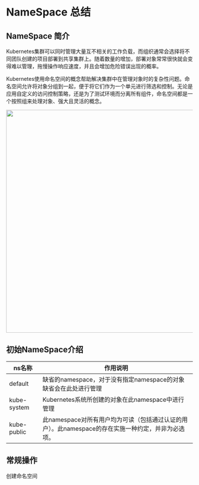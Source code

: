 # NameSpace 总结

## NameSpace 简介

Kubernetes集群可以同时管理大量互不相关的工作负载，而组织通常会选择将不同团队创建的项目部署到共享集群上。随着数量的增加，部署对象常常很快就会变得难以管理，拖慢操作响应速度，并且会增加危险错误出现的概率。

Kubernetes使用命名空间的概念帮助解决集群中在管理对象时的复杂性问题。命名空间允许将对象分组到一起，便于将它们作为一个单元进行筛选和控制。无论是应用自定义的访问控制策略，还是为了测试环境而分离所有组件，命名空间都是一个按照组来处理对象、强大且灵活的概念。

<img src="https://i.loli.net/2021/07/13/h7yVnDEINjBxFLA.png" width=600 />

## 初始NameSpace介绍

|ns名称|作用说明|
|--|--|
|default|缺省的namespace，对于没有指定namespace的对象缺省会在此处进行管理|
|kube-system|Kubernetes系统所创建的对象在此namespace中进行管理|
|kube-public|此namespace对所有用户均为可读（包括通过认证的用户）。此namespace的存在实施一种约定，并非为必选项。|

## 常规操作

创建命名空间

```shell

```
